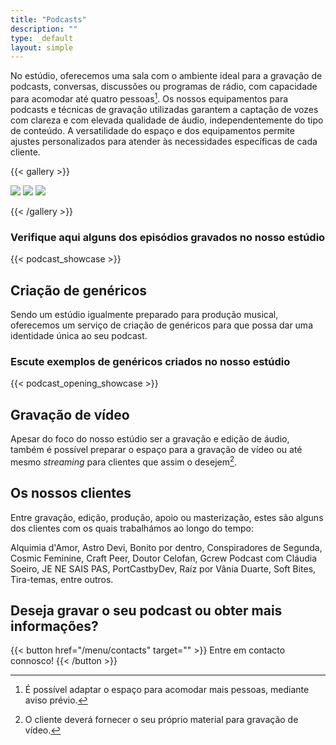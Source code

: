 ```yaml
---
title: "Podcasts"
description: ""
type: _default
layout: simple
---
```



No estúdio, oferecemos uma sala com o ambiente ideal para a gravação de podcasts, conversas, discussões ou programas de rádio, com capacidade para acomodar até quatro pessoas[^1]. Os nossos equipamentos para podcasts e técnicas de gravação utilizadas garantem a captação de vozes com clareza e com elevada qualidade de áudio, independentemente do tipo de conteúdo. A versatilidade do espaço e dos equipamentos permite ajustes personalizados para atender às necessidades específicas de cada cliente.

[^1]: É possível adaptar o espaço para acomodar mais pessoas, mediante aviso prévio.

{{< gallery >}}

  <img src="/photos/jnsp.png" class="grid-w33" />
  <img src="/photos/jardim.jpg" class="grid-w33" />
  <img src="/photos/jnsp2.png" class="grid-w33" />  

{{< /gallery >}}



### Verifique aqui alguns dos episódios gravados no nosso estúdio
{{< podcast_showcase >}}

## Criação de genéricos

Sendo um estúdio igualmente preparado para produção musical, oferecemos um serviço de criação de genéricos para que possa dar uma identidade única ao seu podcast.

### Escute exemplos de genéricos criados no nosso estúdio
{{< podcast_opening_showcase >}}

## Gravação de vídeo

Apesar do foco do nosso estúdio ser a gravação e edição de áudio, também é possível preparar o espaço para a gravação de vídeo ou até mesmo _streaming_ para clientes que assim o desejem[^2].

[^2]: O cliente deverá fornecer o seu próprio material para gravação de vídeo.

## Os nossos clientes

Entre gravação, edição, produção, apoio ou masterização, estes são alguns dos clientes com os quais trabalhámos ao longo do tempo:

 Alquimia d'Amor, Astro Devi, Bonito por dentro, Conspiradores de Segunda, Cosmic Feminine, Craft Peer, Doutor Celofan, Gcrew Podcast com Cláudia Soeiro, JE NE SAIS PAS, PortCastbyDev, Raíz por Vânia Duarte, Soft Bites, Tira-temas, entre outros.

## Deseja gravar o seu podcast ou obter mais informações?

{{< button href="/menu/contacts" target="" >}}
Entre em contacto connosco!
{{< /button >}}

